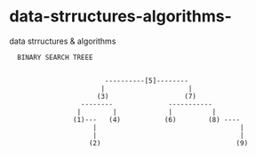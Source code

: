 # data-strructures-algorithms-
data strructures  &amp; algorithms 
 
                            
      BINARY SEARCH TREEE 
      
      
                            ----------[5]--------
                           |                     |
                          (3)                   (7)
                      --------              -----------    
                     |        |             |          |
                    (1)---   (4)           (6)        (8) ----
                         |                                    |
                         |                                    |
                        (2)                                  (9)
 
  
 
